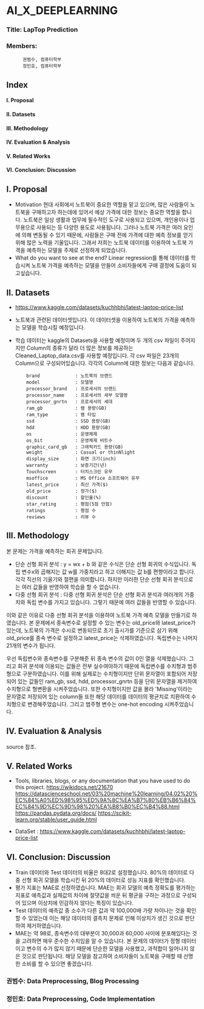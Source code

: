 # AI_X_DEEPLEARNING

### Title: LapTop Prediction 

### Members: 
          권범수, 컴퓨터학부
          정민호, 컴퓨터학부


## Index
####           I. Proposal
####           II. Datasets
####           III. Methodology
####           IV. Evaluation & Analysis
####           V. Related Works
####           VI. Conclusion: Discussion

## I. Proposal
+ Motivation
  현대 사회에서 노트북이 중요한 역할을 맡고 있으며, 많은 사람들이 노트북을 구매하고자 하는데에 있어서 예상 가격에 대한 정보는 중요한 역할을 합니다. 노트북은 일상 생활과 업무에 필수적인 도구로 사용되고 있으며, 개인용이나 업무용으로 사용되는 등 다양한 용도로 사용됩니다. 그러나 노트북 가격은 여러 요인에 의해 변동될 수 있기 때문에, 사람들은 구매 전에 가격에 대한 예측 정보를 얻기 위해 많은 노력을 기울입니다. 그래서 저희는 노트북 데이터를 이용하여 노트북 가격을 예측하는 모델을 주제로 선정하게 되었습니다.
+ What do you want to see at the end?
  Linear regression를 통해 데이터를 학습시켜 노트북 가격을 예측하는 모델을 만들어 소비자들에게 구매 결정에 도움이 되고싶습니다.

## II. Datasets
+ https://www.kaggle.com/datasets/kuchhbhi/latest-laptop-price-list
+ 노트북과 관련된 데이터셋입니다. 이 데이터셋을 이용하여 노트북의 가격을 예측하는 모델을 학습시킬 예정입니다.
+ 학습 데이터는 kaggle의 Datasets을 사용할 예정이며 두 개의 csv 파일이 주어지지만 Column의 종류가 달라 더 많은 정보를 제공하는 Cleaned_Laptop_data.csv를 사용할 예정입니다. 각 csv 파일은 23개의 Column으로 구성되어있습니다. 각각의 Column에 대한 정보는 다음과 같습니다.

          brand             : 노트북의 브랜드
          model             : 모델명
          processor_brand   : 프로세서의 브랜드
          processor_name    : 프로세서의 세부 모델명
          processor_gnrtn   : 프로세서의 세대
          ram_gb            : 램 용량(GB)
          ram_type          : 램 타입
          ssd               : SSD 용량(GB)
          hdd               : HDD 용량(GB)
          os                : 운영체제
          os_bit            : 운영체제 비트수
          graphic_card_gb   : 그래픽카드 용량(GB)
          weight            : Casual or thinNlight
          display_size      : 화면 크기(inch)
          warranty          : 보증기간(년)
          Touchscreen       : 터치스크린 유무
          msoffice          : MS Office 소프트웨어 유무
          latest_price      : 최신 가격($)
          old_price         : 정가($)
          discount          : 할인율(%)
          star_rating       : 평점(5점 만점)
          ratings           : 평점 수
          reviews           : 리뷰 수
          
         
## III. Methodology
본 문제는 가격을 예측하는 회귀 문제입니다.
+ 단순 선형 회귀 분석 :
y = wx + b 와 같은 수식은 단순 선형 회귀의 수식입니다. 독립 변수x와 곱해지는 값 w를 가중치라고 하고 더해지는 값 b를 편향이라고 합니다. 각각 직선의 기울기와 절편을 의미합니다. 하지만 이러한 단순 선형 회귀 분석으로는 여러 값들을 반영하여 학습을 할 수 없습니다.
+ 다중 선형 회귀 분석 :
다중 선형 회귀 분석은 단순 선형 회귀 분석과 여러개의 가중치와 독립 변수를 가지고 있습니다. 그렇기 때문에 여러 값들을 반영할 수 있습니다. 

이와 같은 이유로 다중 선형 회귀 분석을 이용하여 노트북 가격 예측 모델을 만들기로 하였습니다. 본 문제에서 종속변수로 설정할 수 있는 변수는 old_price와 latest_price가 있는데, 노트북의 가격은 수시로 변동되므로 초기 출시가를 기준으로 삼기 위해 old_price를 종속 변수로 설정하고 latest_price는 삭제하였습니다. 독립변수는 나머지 21개의 변수가 됩니다.

우선 독립변수와 종속변수를 구분해준 뒤 종속 변수의 값이 0인 열을 삭제했습니다. 그리고 회귀 분석에 이용되는 값들은 전부 실수여야하기 때문에 독립변수를 수치형과 범주형으로 구분하였습니다. 이를 위해 실제로는 수치형이지만 단위 문자열이 포함되어 저장되어 있는 값들인 ram_gb, ssd, hdd, processor_gnrtn 등을 단위 문자열을 제거하여 수치형으로 형변환을 시켜주었습니다. 또한 수치형이지만 값을 몰라 'Missing'이라는 문자열로 저장되어 있는 column들 또한 해당 데이터를 데이터의 평균치로 치환하여 수치형으로 변경해주었습니다. 그리고 범주형 변수는 one-hot encoding 시켜주었습니다.

## IV. Evaluation & Analysis
  source 참조.
## V. Related Works
+ Tools, libraries, blogs, or any documentation that you have used to do this project.
  https://wikidocs.net/21670
  https://datascienceschool.net/03%20machine%20learning/04.02%20%EC%84%A0%ED%98%95%ED%9A%8C%EA%B7%80%EB%B6%84%EC%84%9D%EC%9D%98%20%EA%B8%B0%EC%B4%88.html
  https://pandas.pydata.org/docs/
  https://scikit-learn.org/stable/user_guide.html
  
  
+ DataSet : https://www.kaggle.com/datasets/kuchhbhi/latest-laptop-price-list
## VI. Conclusion: Discussion
+ Train 데이터와 Test 데이터의 비율은 8대2로 설정했습니다. 80%의 데이터로 다중 선형 회귀 모델을 학습시킨 뒤 20%의 데이터로 성능 지표를 확인했습니다. 
+ 평가 지표는 MAE로 선정하였습니다. MAE는 회귀 모델의 예측 정확도를 평가하는 지표로 예측값과 실제값의 차이에 절댓값을 씌운 뒤 평균을 구하는 과정으로 구성되어 있으며 이상치에 민감하지 않다는 특징이 있습니다. 
+ Test 데이터의 예측값 중 소수가 다른 값과 약 100,000배 가량 차이나는 것을 확인할 수 있었는데 이는 해당 데이터의 결측치 문제로 인해 이상치가 생긴 것으로 판단하여 제거하였습니다.
+ MAE는 약 98로, 종속변수의 대부분이 30,000과 60,000 사이에 분포해있다는 것을 고려하면 매우 준수한 수치임을 알 수 있습니다. 본 문제의 데이터가 정형 데이터이고 변수의 수가 많지 않기 때문에 단순한 모델을 사용했고, 과적합이 일어나지 않은 것으로 판단됩니다. 해당 모델을 참고하여 소비자들이 노트북을 구매할 때 선명한 소비를 할 수 있으면 좋겠습니다. 

### 권범수: Data Preprocessing, Blog Processing
### 정민호: Data Preprocessing, Code Implementation
          
